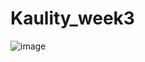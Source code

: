 # Kaulity_week3

![image](https://github.com/user-attachments/assets/fa300051-00a2-4146-8179-88f46a5a72eb)
